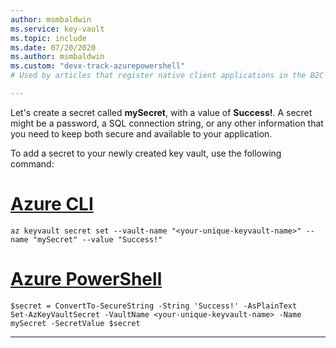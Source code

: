 ```yaml
---
author: msmbaldwin
ms.service: key-vault
ms.topic: include
ms.date: 07/20/2020
ms.author: msmbaldwin
ms.custom: "devx-track-azurepowershell"
# Used by articles that register native client applications in the B2C tenant.

---
```


Let's create a secret called **mySecret**, with a value of **Success!**. A secret might be a password, a SQL connection string, or any other information that you need to keep both secure and available to your application. 

To add a secret to your newly created key vault, use the following command:

# [Azure CLI](#tab/azure-cli)
```azurecli
az keyvault secret set --vault-name "<your-unique-keyvault-name>" --name "mySecret" --value "Success!"
```
# [Azure PowerShell](#tab/azurepowershell)

```azurepowershell
$secret = ConvertTo-SecureString -String 'Success!' -AsPlainText
Set-AzKeyVaultSecret -VaultName <your-unique-keyvault-name> -Name mySecret -SecretValue $secret
```
---